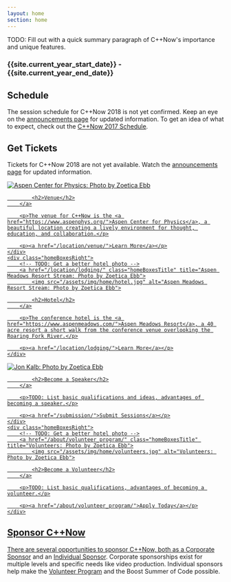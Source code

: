 ```yaml
---
layout: home
section: home
---
```


TODO: Fill out with a quick summary paragraph of C++Now's importance and unique features.



<h3 class="textCenter">
    <span class="nowrap">{{site.current_year_start_date}}</span> - <span class="nowrap">{{site.current_year_end_date}}</span>
</h3>

<div id="countdown" data-start-date="{{site.current_year_start_date_formatted}}" data-end-date="{{site.current_year_end_date_formatted}}"></div>



## Schedule

The session schedule for C++Now 2018 is not yet confirmed. Keep an eye on the [announcements page](/announcements/) for updated information. To get an idea of what to expect, check out the [C++Now 2017 Schedule](/history/2017/schedule/).

<!-- TODO: Add summary of some specific talks, or the keynotes here, followed by the link: [View Complete Schedule](/schedule/) -->



## Get Tickets

Tickets for C++Now 2018 are not yet available. Watch the [announcements page](/announcements/) for updated information.

<!-- TODO: List price and what basic things you get (panels, networking, etc). Link to: [Get Tickets](/tickets/) -->



<div class="homeBoxes">
    <div class="homeBoxesLeft">
        <a href="/location/venue/" class="homeBoxesTitle" title="Aspen Center for Physics: Photo by Zoetica Ebb">
            <img src="/assets/img/home/venue.jpg" alt="Aspen Center for Physics: Photo by Zoetica Ebb">

            <h2>Venue</h2>
        </a>

        <p>The venue for C++Now is the <a href="https://www.aspenphys.org/">Aspen Center for Physics</a>, a beautiful location creating a lively environment for thought, education, and collaboration.</p>

        <p><a href="/location/venue/">Learn More</a></p>
    </div>
    <div class="homeBoxesRight">
        <!-- TODO: Get a better hotel photo -->
        <a href="/location/lodging/" class="homeBoxesTitle" title="Aspen Meadows Resort Stream: Photo by Zoetica Ebb">
            <img src="/assets/img/home/hotel.jpg" alt="Aspen Meadows Resort Stream: Photo by Zoetica Ebb">

            <h2>Hotel</h2>
        </a>

        <p>The conference hotel is the <a href="https://www.aspenmeadows.com/">Aspen Meadows Resort</a>, a 40 acre resort a short walk from the conference venue overlooking the Roaring Fork River.</p>

        <p><a href="/location/lodging/">Learn More</a></p>
    </div>
</div>

<div class="homeBoxes">
    <div class="homeBoxesLeft">
        <a href="/submission/" class="homeBoxesTitle" title="Jon Kalb: Photo by Zoetica Ebb">
            <img src="/assets/img/home/speakers.jpg" alt="Jon Kalb: Photo by Zoetica Ebb">

            <h2>Become a Speaker</h2>
        </a>

        <p>TODO: List basic qualifications and ideas, advantages of becoming a speaker.</p>

        <p><a href="/submission/">Submit Sessions</a></p>
    </div>
    <div class="homeBoxesRight">
        <!-- TODO: Get a better hotel photo -->
        <a href="/about/volunteer_program/" class="homeBoxesTitle" title="Volunteers: Photo by Zoetica Ebb">
            <img src="/assets/img/home/volunteers.jpg" alt="Volunteers: Photo by Zoetica Ebb">

            <h2>Become a Volunteer</h2>
        </a>

        <p>TODO: List basic qualifications, advantages of becoming a volunteer.</p>

        <p><a href="/about/volunteer_program/">Apply Today</a></p>
    </div>
</div>



## Sponsor C++Now

There are several opportunities to sponsor C++Now, both as a [Corporate Sponsor](/about/corporate_sponsors/) and an [Individual Sponsor](/about/individual_sponsors/). Corporate sponsorships exist for multiple levels and specific needs like video production. Individual sponsors help make the [Volunteer Program](/about/volunteer_program/) and the Boost Summer of Code possible.




<script src="/assets/js/HomepageCountdown.js"></script>
